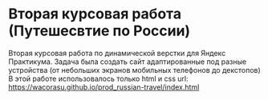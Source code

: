 # Вторая курсовая работа (Путешесвтие по России)
Вторая курсовая работа по динамической верстки для Яндекс Практикума. Задача была создать сайт адаптированные под разные устройства (от небольших экранов мобильных телефонов до декстопов) 
В этой работе использовалось только html и css
url: https://wacorasu.github.io/prod_russian-travel/index.html
